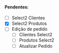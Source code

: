 #### Pendentes:
- [ ] Select2 Clientes
- [x] Select2 Produtos
- [ ] Edição de pedido
    - [ ] Clientes Select2
    - [ ] Produtos Select2
    - [ ] Atualizar Pedido

